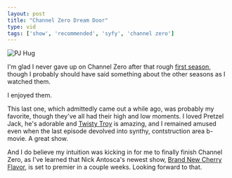 ```yaml
---
layout: post
title: "Channel Zero Dream Door"
type: vid
tags: ['show', 'recommended', 'syfy', 'channel zero']
---
```

![PJ Hug](https://i.postimg.cc/LX1B5W0d/channel-zero-Dream-Door-PJ-Hug.gif)

I'm glad I never gave up on Channel Zero after that rough [first season](https://saturdayxiii.github.io/2016/10/14/I-watched-the-first-episod/), though I probably should have said something about the other seasons as I watched them.  

I enjoyed them.  

This last one, which admittedly came out a while ago, was probably my favorite, though they've all had their high and low moments.  I loved Pretzel Jack, he's adorable and [Twisty Troy](https://www.instagram.com/twistytroy) is amazing, and I remained amused even when the last episode devolved into synthy, contstruction area b-movie.
A great show.

And I do believe my intuition was kicking in for me to finally finish Channel Zero, as I've learned that Nick Antosca's newest show, [Brand New Cherry Flavor](https://www.netflix.com/ca/title/80233374), is set to premier in a couple weeks.  Looking forward to that.
